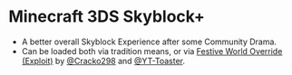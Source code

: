 # Minecraft 3DS Skyblock+
- A better overall Skyblock Experience after some Community Drama.
- Can be loaded both via tradition means, or via <ins>Festive World Override (Exploit)</ins> by [@Cracko298](https://github.com/Cracko298) and [@YT-Toaster](https://github.com/YT-Toaster).

